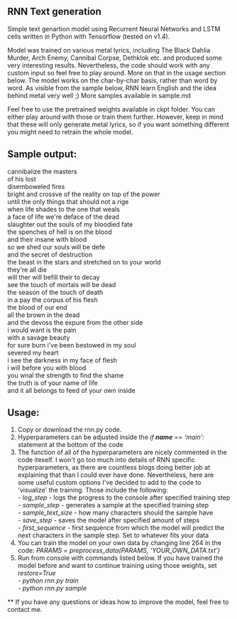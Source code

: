 ## RNN Text generation

Simple text genartion model using Recurrent Neural Networks and LSTM cells written in Python with Tensorflow (tested on v1.4). 

Model was trained on various metal lyrics, including The Black Dahlia Murder, Arch Enemy, Cannibal Corpse, Dethklok etc. and
produced some very interesting results. Nevertheless, the code should work with any custom input so feel free to play around.
More on that in the usage section below. The model works on the char-by-char basis, rather than word by word. As visible from the
sample below, RNN learn English and the idea behind metal very well ;) More samples available in sample.md

Feel free to use the pretrained weights available in ckpt folder. You can either play around with those or train them further. However, keep in mind that these will only generate metal lyrics, so if you want something different you might need to retrain the whole model.

## Sample output:

cannibalize the masters
<br>of his lost
<br>disemboweled fires
<br>bright and crossve of the reality on top of the power
<br>until the only things that should not a rige
<br>when life shades to the one that weals
<br>a face of life we're deface of the dead
<br>slaughter out the souls of my bloodied fate
<br>the spenches of hell is on the blood
<br>and their insane with blood
<br>so we shed our souls will be defe
<br>and the secret of destruction
<br>the beast in the stars and stretched on to your world
<br>they're all die
<br>will ther will befill their to decay
<br>see the touch of mortals will be dead
<br>the season of the touch of death
<br>in a pay the corpus of his flesh
<br>the blood of our end
<br>all the brown in the dead
<br>and the devoss the expure from the other side
<br>i would want is the pain
<br>with a savage beauty
<br>for sure burn i've been bestowed in my soul
<br>severed my heart
<br>i see the darkness in my face of flesh
<br>i will before you with blood
<br>you wnal the strength to find the shame
<br>the truth is of your name of life
<br>and it all belongs to feed of your own inside

## Usage:
1) Copy or download the rnn.py code. 
2) Hyperparameters can be adjusted inside the *if __name__ == 'main':* statement at the bottom of the code
3) The function of all of the hyperparameters are nicely commented in the code iteself. I won't go too much into details of RNN specific
hyperparameters, as there are countless blogs doing better job at explaining that than I could ever have done. Nevertheless, here 
are some useful custom options I've decided to add to the code to 'visualize' the training. Those include the following:
<br> - *log_step* - logs the progress to the console after specified training step
<br> - *sample_step* - generates a sample at the specified training step
<br> - *sample_text_size* - how many characters should the sample have 
<br> - *save_step* - saves the model after specified amount of steps
<br> - *first_sequence* - first sequence from which the model will predict the next characters in the sample step. Set to whatever fits your data
4) You can train the model on your own data by changing line 264 in the code: *PARAMS = preprocess_data(PARAMS, 'YOUR_OWN_DATA.txt')*
5) Run from console with commands listed below. If you have trained the model before and want to continue training using those weights, set *restore=True*
<br> - *python rnn.py train*
<br> - *python rnn.py sample*

**
If you have any questions or ideas how to improve the model, feel free to contact me.
